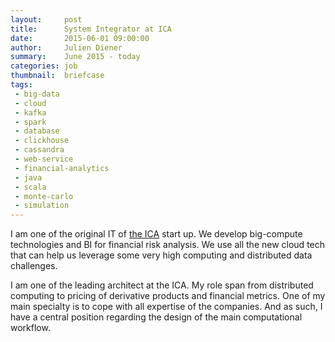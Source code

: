 ```yaml
---
layout:     post
title:      System Integrator at ICA
date:       2015-06-01 09:00:00
author:     Julien Diener
summary:    June 2015 - today
categories: job
thumbnail:  briefcase 
tags:
 - big-data
 - cloud
 - kafka
 - spark
 - database
 - clickhouse
 - cassandra
 - web-service
 - financial-analytics
 - java
 - scala
 - monte-carlo
 - simulation
---
```


I am one of the original IT of [the ICA](http://www.the-ica.com) start up. We develop big-compute technologies and BI for financial risk analysis. We use all the new cloud tech that can help us leverage some very high computing and distributed data challenges.

I am one of the leading architect at the ICA. My role span from distributed computing to pricing of derivative products and financial metrics. One of my main specialty is to cope with all expertise of the companies. And as such, I have a central position regarding the design of the main computational workflow.
